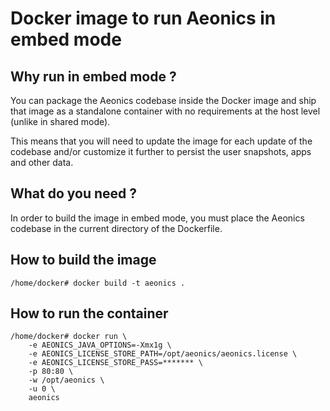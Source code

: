 # Docker image to run Aeonics in embed mode

## Why run in embed mode ?

You can package the Aeonics codebase inside the Docker image and ship that image
as a standalone container with no requirements at the host level (unlike in shared mode).

This means that you will need to update the image for each update of the codebase and/or
customize it further to persist the user snapshots, apps and other data.

## What do you need ?

In order to build the image in embed mode, you must place the Aeonics codebase in
the current directory of the Dockerfile.

## How to build the image

```
/home/docker# docker build -t aeonics .
```

## How to run the container

```
/home/docker# docker run \
    -e AEONICS_JAVA_OPTIONS=-Xmx1g \
    -e AEONICS_LICENSE_STORE_PATH=/opt/aeonics/aeonics.license \
    -e AEONICS_LICENSE_STORE_PASS=******* \
    -p 80:80 \
    -w /opt/aeonics \
    -u 0 \
    aeonics
```